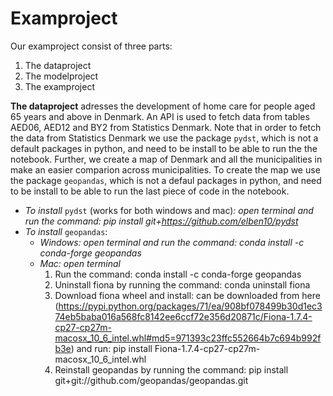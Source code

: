 # Examproject

Our examproject consist of three parts:
  1) The dataproject
  2) The modelproject
  3) The examproject

**The dataproject** adresses the development of home care for people aged 65 years and above in Denmark. An API is used to fetch data from tables AED06, AED12 and BY2 from Statistics Denmark. 
Note that in order to fetch the data from Statistics Denmark we use the package `pydst`, which is not a default packages in python, and need to be install to be able to run the the notebook. Further, we create a map of Denmark and all the municipalities in make an easier comparion across municipalities. To create the map we use the package `geopandas`, which is not a defaul packages in python, and need to be install to be able to run the last piece of code in the notebook. 
- *To install* `pydst` (works for both windows and mac)*: open terminal and run the command: pip install git+https://github.com/elben10/pydst*
- *To install* `geopandas`: 
    - *Windows: open terminal and run the command: conda install -c conda-forge geopandas*
    - *Mac: open terminal*
        1. Run the command: conda install -c conda-forge geopandas
        2. Uninstall fiona by running the command: conda uninstall fiona
        3. Download fiona wheel and install: can be downloaded from here (https://pypi.python.org/packages/71/ea/908bf078499b30d1ec374eb5baba016a568fc8142ee6ccf72e356d20871c/Fiona-1.7.4-cp27-cp27m-macosx_10_6_intel.whl#md5=971393c23ffc552664b7c694b992fb3e) and run: pip install Fiona-1.7.4-cp27-cp27m-macosx_10_6_intel.whl
        4. Reinstall geopandas by running the command: pip install git+git://github.com/geopandas/geopandas.git
        
